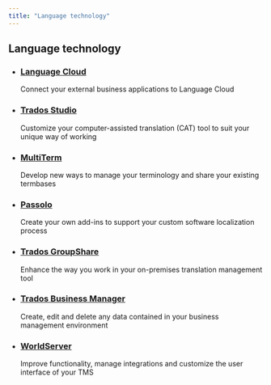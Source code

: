 ```yaml
---
title: "Language technology"
---
```


<div class="container">
	<h2>Language technology</h2>
	<div class="listboxes">
		<ul>
			<li>
				<h3><a href="https://rws.github.io/languagecloud-api-docs/index.html" target="_blank">Language Cloud</a></h3>
				<div class="description">Connect your external business applications to Language Cloud</div>
			</li>
			<li>
				<h3><a href="https://rws.github.io/studio-api-docs/articles/intro.html" target="_blank">Trados Studio</a></h3>
				<div class="description">Customize your computer-assisted translation (CAT) tool to suit your unique way of working</div>
			</li>
			<li>
				<h3><a href="https://rws.github.io/multiterm-api-docs/index.html" target="_blank">MultiTerm</a></h3>
				<div class="description">Develop new ways to manage your terminology and share your existing termbases</div>
			</li>
			<li>
				<h3><a href="https://rws.github.io/passolo-api-docs/index.html" target="_blank">Passolo</a></h3>
				<div class="description">Create your own add-ins to support your custom software localization process</div>
			</li>
			<li>
				<h3><a href="https://rws.github.io/groupshare-api-docs/index.html" target="_blank">Trados GroupShare</a></h3>
				<div class="description">Enhance the way you work in your on-premises translation management tool</div>
			</li>
			<li>
				<h3><a href="https://rws.github.io/business-manager-api-docs/index.html" target="_blank">Trados Business Manager</a></h3>
				<div class="description">Create, edit and delete any data contained in your business management environment</div>
			</li>
			<li>
				<h3><a href="https://rws.github.io/worldserver-api-docs/index.html" target="_blank">WorldServer</a></h3>
				<div class="description">Improve functionality, manage integrations and customize the user interface of your TMS</div>
			</li>
		</ul>
	</div>
</div>
